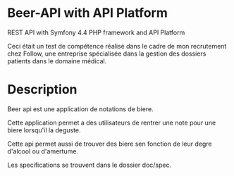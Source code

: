 # Beer-API with API Platform

REST API with Symfony 4.4 PHP framework and API Platform

Ceci était un test de compétence réalisé dans le cadre de mon recrutement chez Follow, une entreprise spécialisée dans la gestion des dossiers patients dans le domaine médical.

# Description

Beer api est une application de notations de biere.

Cette application permet a des utilisateurs de rentrer une note pour une biere lorsqu'il la deguste.

Cette api permet aussi de trouver des biere sen fonction de leur degre d'alcool ou d'amertume.

Les specifications se trouvent dans le dossier doc/spec.

